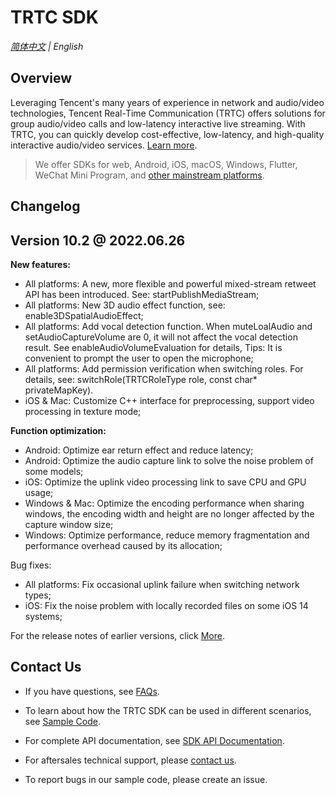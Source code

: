 # TRTC SDK

_[简体中文](README-zh_CN.md) | English_
## Overview

Leveraging Tencent's many years of experience in network and audio/video technologies, Tencent Real-Time Communication (TRTC) offers solutions for group audio/video calls and low-latency interactive live streaming. With TRTC, you can quickly develop cost-effective, low-latency, and high-quality interactive audio/video services. [Learn more](https://cloud.tencent.com/document/product/647/16788).

> We offer SDKs for web, Android, iOS, macOS, Windows, Flutter, WeChat Mini Program, and [other mainstream platforms](https://github.com/LiteAVSDK?q=TRTC_&type=all&sort=).



## Changelog
## Version 10.2 @ 2022.06.26

**New features:**

- All platforms: A new, more flexible and powerful mixed-stream retweet API has been introduced. See: startPublishMediaStream;
- All platforms: New 3D audio effect function, see: enable3DSpatialAudioEffect;
- All platforms: Add vocal detection function. When muteLoalAudio and setAudioCaptureVolume are 0, it will not affect the vocal detection result. See enableAudioVolumeEvaluation for details, Tips: It is convenient to prompt the user to open the microphone;
- All platforms: Add permission verification when switching roles. For details, see: switchRole(TRTCRoleType role, const char* privateMapKey).
- iOS & Mac: Customize C++ interface for preprocessing, support video processing in texture mode;

**Function optimization:**

- Android: Optimize ear return effect and reduce latency;
- Android: Optimize the audio capture link to solve the noise problem of some models;
- iOS: Optimize the uplink video processing link to save CPU and GPU usage;
- Windows & Mac: Optimize the encoding performance when sharing windows, the encoding width and height are no longer affected by the capture window size;
- Windows: Optimize performance, reduce memory fragmentation and performance overhead caused by its allocation;

Bug fixes:

- All platforms: Fix occasional uplink failure when switching network types;
- iOS: Fix the noise problem with locally recorded files on some iOS 14 systems;

For the release notes of earlier versions, click [More](https://cloud.tencent.com/document/product/647/46907).


## Contact Us
- If you have questions, see [FAQs](https://cloud.tencent.com/document/product/647/43018).

- To learn about how the TRTC SDK can be used in different scenarios, see [Sample Code](https://intl.cloud.tencent.com/document/product/647/42963).

- For complete API documentation, see [SDK API Documentation](http://doc.qcloudtrtc.com/md_introduction_trtc_Android_%E6%A6%82%E8%A7%88.html).
- For aftersales technical support, please [contact us](https://intl.cloud.tencent.com/contact-us).
- To report bugs in our sample code, please create an issue.

